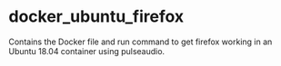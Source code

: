 # docker_ubuntu_firefox
Contains the Docker file and run command to get firefox working in an Ubuntu 18.04 container using pulseaudio.
